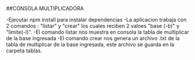 ##CONSOLA MULTIPLICADORA

-Ejecutar npm install para instalar dependencias
-La aplicacion trabaja con 2 comandos : "listar" y "crear" los cuales reciben 2 valoes
    "base (-b)" y "limite(-l)".
    -El comando listar nos muestra en consola la tabla de multiplicar de la base ingresada
    -El comando crear nos genera un archivo .txt de la tabla de multiplicar de la base ingresada,
     este archivo se guarda en la carpeta tablas.